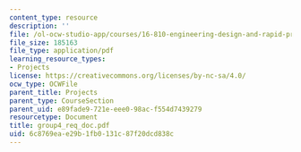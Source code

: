```yaml
---
content_type: resource
description: ''
file: /ol-ocw-studio-app/courses/16-810-engineering-design-and-rapid-prototyping-january-iap-2005/6c8769eae29b1fb0131c87f20dcd838c_group4_req_doc.pdf
file_size: 185163
file_type: application/pdf
learning_resource_types:
- Projects
license: https://creativecommons.org/licenses/by-nc-sa/4.0/
ocw_type: OCWFile
parent_title: Projects
parent_type: CourseSection
parent_uid: e89fade9-721e-eee0-98ac-f554d7439279
resourcetype: Document
title: group4_req_doc.pdf
uid: 6c8769ea-e29b-1fb0-131c-87f20dcd838c
---
```

